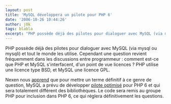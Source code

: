 ```yaml
---
layout: post
title: 'MySQL développera un pilote pour PHP 6'
date: '2006-10-26 10:44:26'
author: j0k
tags: blabla
excerpt: "PHP possède déjà des pilotes pour dialoguer avec MySQL (via mysql ou mysqli) et tout le monde les utilise.     \nCependant une question revient fréquemment dans les discussions entre programmeur : comment est-ce que PHP et MySQL s'interfacent, d'un point de vue licences ?   PHP utilise une licence type BSD, et MySQL une licence GPL.   \n  \n     …"
---
```


PHP possède déjà des pilotes pour dialoguer avec MySQL (via mysql ou mysqli) et tout le monde les utilise.
Cependant une question revient fréquemment dans les discussions entre programmeur : comment est-ce que PHP et MySQL s'interfacent, d'un point de vue licences ?   PHP utilise une licence type BSD, et MySQL une licence GPL.

Nexen nous [apprend](http://www.nexen.net/actualites/php/php_6_aura_son_propre_pilote_mysql.php) que pour mettre un terme définitif à ce genre de question, MySQL a prévu de développer [pilote optimisé](http://www.planetmysql.org/kaj/?p=69) pour PHP 6 et qui sera totalement différent des bibliothèques. Le code sera remis au groupe PHP pour inclusion dans PHP 6, ce qui réglera définitivement les questions.
